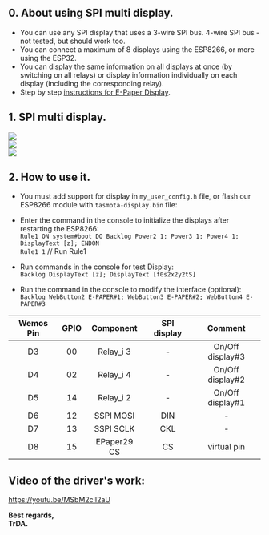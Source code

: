 ## 0. About using SPI multi display.   
 - You can use any SPI display that uses a 3-wire SPI bus. 4-wire SPI bus - not tested, but should work too.
 - You can connect a maximum of 8 displays using the ESP8266, or more using the ESP32.
 - You can display the same information on all displays at once (by switching on all relays) or display information individually on each display (including the corresponding relay).
 -  Step by step [instructions for E-Paper Display](https://github.com/arendst/Tasmota/discussions/11850).  

## 1. SPI multi display.

![](https://raw.githubusercontent.com/TrDA-hab/Projects/master/SPI%20multi%20display/4151.jpg)  
![](https://raw.githubusercontent.com/TrDA-hab/Projects/master/SPI%20multi%20display/4152.jpg)   
![](https://raw.githubusercontent.com/TrDA-hab/Projects/master/SPI%20multi%20display/20210917_191722.jpg)   

## 2. How to use it.  
 - You must add support for display in `my_user_config.h` file, or flash our ESP8266 module with `tasmota-display.bin` file:    

 - Enter the command in the console to initialize the displays after restarting the ESP8266:  
   `Rule1 ON system#boot DO Backlog Power2 1; Power3 1; Power4 1; DisplayText [z]; ENDON`  
   `Rule1 1`   // Run Rule1   
 - Run commands in the console for test Display:    
   `Backlog DisplayText [z]; DisplayText [f0s2x2y2tS]`  
 - Run the command in the console to modify the interface (optional):   
   `Backlog WebButton2 E-PAPER#1; WebButton3 E-PAPER#2; WebButton4 E-PAPER#3`  

Wemos Pin|GPIO|Component|SPI display|Сomment|
:-:|:-:|:-:|:-:|:-:
D3|00|Relay_i 3|-|On/Off display#3
D4|02|Relay_i 4|-|On/Off display#2
D5|14|Relay_i 2|-|On/Off display#1
D6|12|SSPI MOSI|DIN|-
D7|13|SSPI SCLK|CKL|-
D8|15|EPaper29 CS|CS|virtual pin

## Video of the driver's work:   
https://youtu.be/MSbM2clI2aU   

**Best regards,   
TrDA.**
